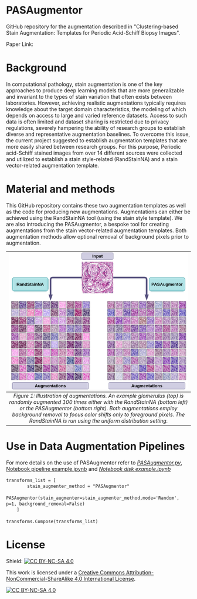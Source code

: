 # PASAugmentor

GitHub repository for the augmentation described in "Clustering-based Stain Augmentation: Templates for Periodic Acid-Schiff Biopsy Images".

Paper Link:

# Background

In computational pathology, stain augmentation is one of the key approaches to produce deep learning models that are more generalizable and invariant to the types of stain variation that often exists between laboratories. However, achieving realistic augmentations typically requires knowledge about the target domain characteristics, the modeling of which depends on access to large and varied reference datasets. Access to such data is often limited and dataset sharing is restricted due to privacy regulations, severely hampering the ability of research groups to establish diverse and representative augmentation baselines. To overcome this issue, the current project suggested to establish augmentation templates that are more easily shared between research groups. For this purpose, Periodic acid-Schiff stained images from over 14 different sources were collected and utilized to establish a stain style-related (RandStainNA) and a stain vector-related augmentation template.

# Material and methods

This GitHub repository contains these two augmentation templates as well as the code for producing new augmentations. Augmentations can either be achieved using the RandStainNA tool (using the stain style template). We are also introducing the PASAugmentor, a bespoke tool for creating augmentations from the stain vector-related augmentation templates. Both augmentation methods allow optional removal of background pixels prior to augmentation.

| ![Figure 1: Illustration of augmentations. An example glomerulus (top) is randomly augmented 100 times either with the RandStainNA (bottom left) or the PASAugmentor (bottom right). Both augmentations employ background removal to focus color shifts only to foreground pixels. The RandStainNA is run using the uniform distribution setting.](https://github.com/patologiivest/PASAugmentor/blob/main/Images/src/Fig.png?raw=true) |
|:--:| 
| *Figure 1: Illustration of augmentations. An example glomerulus (top) is randomly augmented 100 times either with the RandStainNA (bottom left) or the PASAugmentor (bottom right). Both augmentations employ background removal to focus color shifts only to foreground pixels. The RandStainNA is run using the uniform distribution setting.* |

# Use in Data Augmentation Pipelines

For more details on the use of PASAugmentor refer to [*PASAugmentor.py*](PASAugmentor.py), [Notebook pipeline example.ipynb](https://github.com/patologiivest/PASAugmentor/blob/52c960333215578575f57c2c9e9264a470cec8ff/Examples/Notebook%20pipeline%20example.ipynb) and [*Notebook disk example.ipynb*](https://github.com/patologiivest/PASAugmentor/blob/52c960333215578575f57c2c9e9264a470cec8ff/Examples/Notebook%20disk%20example.ipynb)

```         
transforms_list = [
        stain_augmenter_method = "PASAugmentor"
        PASAugmentor(stain_augmenter=stain_augmenter_method,mode='Random', p=1, background_removal=False)
    ]
    
transforms.Compose(transforms_list)
```

# License

Shield: [![CC BY-NC-SA 4.0](https://img.shields.io/badge/License-CC%20BY--NC--SA%204.0-lightgrey.svg)](http://creativecommons.org/licenses/by-nc-sa/4.0/)

This work is licensed under a [Creative Commons Attribution-NonCommercial-ShareAlike 4.0 International License](http://creativecommons.org/licenses/by-nc-sa/4.0/).

[![CC BY-NC-SA 4.0](https://licensebuttons.net/l/by-nc-sa/4.0/88x31.png)](http://creativecommons.org/licenses/by-nc-sa/4.0/)
